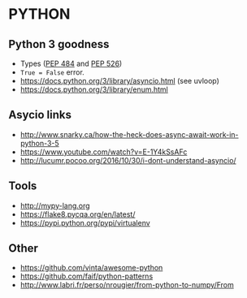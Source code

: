 PYTHON
======

Python 3 goodness
------------------

 * Types ([PEP 484](https://www.python.org/dev/peps/pep-0484/) and [PEP 526](https://www.python.org/dev/peps/pep-0526/))
 * `True = False` error.
 * https://docs.python.org/3/library/asyncio.html (see uvloop)
 * https://docs.python.org/3/library/enum.html


Asycio links
------------

 * http://www.snarky.ca/how-the-heck-does-async-await-work-in-python-3-5
 * https://www.youtube.com/watch?v=E-1Y4kSsAFc
 * http://lucumr.pocoo.org/2016/10/30/i-dont-understand-asyncio/


Tools
------

 * http://mypy-lang.org
 * https://flake8.pycqa.org/en/latest/
 * https://pypi.python.org/pypi/virtualenv


Other
-----

 * https://github.com/vinta/awesome-python
 * https://github.com/faif/python-patterns
 * http://www.labri.fr/perso/nrougier/from-python-to-numpy/From
